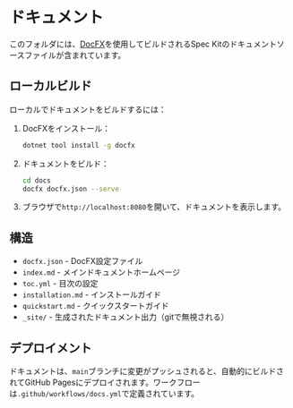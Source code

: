 # ドキュメント

このフォルダには、[DocFX](https://dotnet.github.io/docfx/)を使用してビルドされるSpec Kitのドキュメントソースファイルが含まれています。

## ローカルビルド

ローカルでドキュメントをビルドするには：

1. DocFXをインストール：
   ```bash
   dotnet tool install -g docfx
   ```

2. ドキュメントをビルド：
   ```bash
   cd docs
   docfx docfx.json --serve
   ```

3. ブラウザで`http://localhost:8080`を開いて、ドキュメントを表示します。

## 構造

- `docfx.json` - DocFX設定ファイル
- `index.md` - メインドキュメントホームページ
- `toc.yml` - 目次の設定
- `installation.md` - インストールガイド
- `quickstart.md` - クイックスタートガイド
- `_site/` - 生成されたドキュメント出力（gitで無視される）

## デプロイメント

ドキュメントは、`main`ブランチに変更がプッシュされると、自動的にビルドされてGitHub Pagesにデプロイされます。ワークフローは`.github/workflows/docs.yml`で定義されています。
